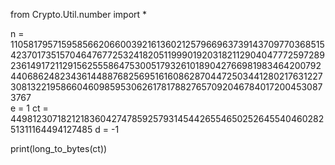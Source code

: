 from Crypto.Util.number import *

n = 110581795715958566206600392161360212579669637391437097703685154237017351570464767725324182051199901920318211290404777259728923614917211291562555864753005179326101890427669819834642007924406862482343614488768256951616086287044725034412802176312273081322195866046098595306261781788276570920467840172004530873767                                                                  
e = 1
ct = 44981230718212183604274785925793145442655465025264554046028251311164494127485
d = -1

print(long_to_bytes(ct))

